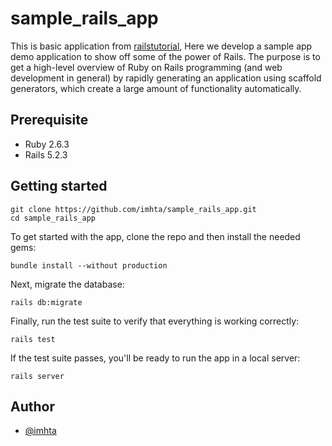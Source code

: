# sample_rails_app
This is basic application from [railstutorial](https://www.railstutorial.org/book/toy_app), Here we develop a sample app demo application to show off some of the power of Rails. The purpose is to get a high-level overview of Ruby on Rails programming (and web development in general) by rapidly generating an application using scaffold generators, which create a large amount of functionality automatically.

## Prerequisite

- Ruby 2.6.3
- Rails 5.2.3

## Getting started


```
git clone https://github.com/imhta/sample_rails_app.git
cd sample_rails_app
```

To get started with the app, clone the repo and then install the needed gems:

```
bundle install --without production
```

Next, migrate the database:

```
rails db:migrate
```

Finally, run the test suite to verify that everything is working correctly:

```
rails test
```

If the test suite passes, you'll be ready to run the app in a local server:

```
rails server
```

## Author

- [@imhta](https://github.com/imhta)
